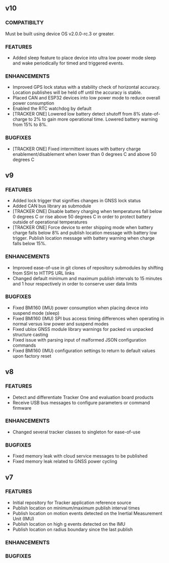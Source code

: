 ## v10

### COMPATIBILTY

Must be built using device OS v2.0.0-rc.3 or greater.

### FEATURES

- Added sleep feature to place device into ultra low power mode sleep and wake periodically for timed and triggered events.

### ENHANCEMENTS

- Improved GPS lock status with a stability check of horizontal accuracy.  Location publishes will be held off until the accuracy is stable.
- Placed CAN and ESP32 devices into low power mode to reduce overall power consumption
- Enabled the RTC watchdog by default
- [TRACKER ONE] Lowered low battery detect shutoff from 8% state-of-charge to 2% to gain more operational time.  Lowered battery warning from 15% to 8%.

### BUGFIXES

- [TRACKER ONE] Fixed intermittent issues with battery charge enablement/disablement when lower than 0 degrees C and above 50 degrees C


## v9

### FEATURES

- Added lock trigger that signifies changes in GNSS lock status
- Added CAN bus library as submodule
- [TRACKER ONE] Disable battery charging when temperatures fall below 0 degrees C or rise above 50 degrees C in order to protect battery outside of operational temperatures
- [TRACKER ONE] Force device to enter shipping mode when battery charge falls below 8% and publish location message with battery low trigger.  Publish location message with battery warning when charge falls below 15%.

### ENHANCEMENTS

- Improved ease-of-use in git clones of repository submodules by shifting from SSH to HTTPS URL links
- Changed default minimum and maximum publish intervals to 15 minutes and 1 hour respectively in order to conserve user data limits

### BUGFIXES

- Fixed BMI160 (IMU) power consumption when placing devce into suspend mode (sleep)
- Fixed BMI160 (IMU) SPI bus access timing differences when operating in normal versus low power and suspend modes
- Fixed ublox GNSS module library warnings for packed vs unpacked structure casting
- Fixed issue with parsing input of malformed JSON configuration commands
- Fixed BMI160 (IMU) configuration settings to return to default values upon factory reset


## v8

### FEATURES

- Detect and differentiate Tracker One and evaluation board products
- Receive USB bus messages to configure parameters or command firmware

### ENHANCEMENTS

- Changed several tracker classes to singleton for ease-of-use

### BUGFIXES

 - Fixed memory leak with cloud service messages to be published
 - Fixed memory leak related to GNSS power cycling


## v7

### FEATURES

- Initial repository for Tracker application reference source
- Publish location on minimum/maximum publish interval times
- Publish location on motion events detected on the Inertial Measurement Unit (IMU)
- Publish location on high g events detected on the IMU
- Publish location on radius boundary since the last publish

### ENHANCEMENTS


### BUGFIXES
